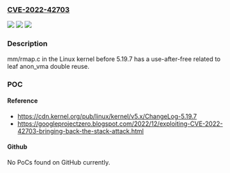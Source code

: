 ### [CVE-2022-42703](https://cve.mitre.org/cgi-bin/cvename.cgi?name=CVE-2022-42703)
![](https://img.shields.io/static/v1?label=Product&message=n%2Fa&color=blue)
![](https://img.shields.io/static/v1?label=Version&message=n%2Fa&color=blue)
![](https://img.shields.io/static/v1?label=Vulnerability&message=n%2Fa&color=brighgreen)

### Description

mm/rmap.c in the Linux kernel before 5.19.7 has a use-after-free related to leaf anon_vma double reuse.

### POC

#### Reference
- https://cdn.kernel.org/pub/linux/kernel/v5.x/ChangeLog-5.19.7
- https://googleprojectzero.blogspot.com/2022/12/exploiting-CVE-2022-42703-bringing-back-the-stack-attack.html

#### Github
No PoCs found on GitHub currently.

